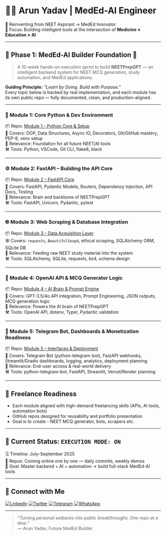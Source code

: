 # 👨‍⚕️ Arun Yadav | MedEd-AI Engineer

🎯 Reinventing from NEET Aspirant → MedEd Innovator  
📍 Focus: Building intelligent tools at the intersection of **Medicine × Education × AI**

---

## 🔬 Phase 1: MedEd-AI Builder Foundation 🚀
> A 10-week hands-on execution sprint to build **NEETPrepGPT** — an intelligent backend system for NEET MCQ generation, study automation, and MedEd applications.

**Guiding Principle:** _"Learn by Doing. Build with Purpose."_  
Every topic below is backed by real implementation, and each module has its own public repo — fully documented, clean, and production-aligned.

---

### 🧩 Module 1: Core Python & Dev Environment
📦 Repo: [Module 1 – Python Core & Setup](https://github.com/neural-arun/meded-phase1-module1-python-core/tree/main)  
🔧 Covers: OOP, Data Structures, Async IO, Decorators, Git/GitHub mastery, PEP-8, venv setup  
🔗 Relevance: Foundation for all future NEET/AI tools  
🛠️ Tools: Python, VSCode, Git CLI, flake8, black

---

### ⚙️ Module 2: FastAPI – Building the API Core
📦 Repo: [Module 2 – FastAPI Core](#)  
🚀 Covers: FastAPI, Pydantic Models, Routers, Dependency Injection, API Docs, Testing  
🔗 Relevance: Brain and backbone of NEETPrepGPT  
🛠️ Tools: FastAPI, Uvicorn, Pydantic, pytest

---

### 🌐 Module 3: Web Scraping & Database Integration
📦 Repo: [Module 3 – Data Acquisition Layer](#)  
🕸️ Covers: `requests`, `BeautifulSoup4`, ethical scraping, SQLAlchemy ORM, SQLite DB  
🔗 Relevance: Feeding raw NEET study material into the system  
🛠️ Tools: SQLAlchemy, SQLite, requests, bs4, schema design

---

### 🧠 Module 4: OpenAI API & MCQ Generator Logic
📦 Repo: [Module 4 – AI Brain & Prompt Engine](#)  
🧠 Covers: GPT-3.5/4o API integration, Prompt Engineering, JSON outputs, MCQ generation logic  
🔗 Relevance: Powers the AI brain of NEETPrepGPT  
🛠️ Tools: OpenAI API, dotenv, Typer, Pydantic validation

---

### 🤖 Module 5: Telegram Bot, Dashboards & Monetization Readiness
📦 Repo: [Module 5 – Interfaces & Deployment](#)  
💬 Covers: Telegram Bot (python-telegram-bot), FastAPI webhooks, Streamlit/Gradio dashboards, logging, analytics, deployment planning  
🔗 Relevance: End-user access & real-world delivery  
🛠️ Tools: python-telegram-bot, FastAPI, Streamlit, Vercel/Render planning

---

## 💼 Freelance Readiness
- Each module aligned with high-demand freelancing skills (APIs, AI tools, automation bots)
- GitHub repos designed for reusability and portfolio presentation
- Goal is to create - NEET MCQ generator, bots, scrapers etc.

---

## 📍 Current Status: `EXECUTION MODE: ON`
🗓️ Timeline: July–September 2025  
📁 Repos: Coming online one by one — daily commits, weekly demos  
🧠 Goal: Master backend + AI + automation → build full-stack MedEd-AI tools  


---

## 🔗 Connect with Me

[![LinkedIn](https://img.shields.io/badge/LinkedIn-0A66C2?style=for-the-badge&logo=linkedin&logoColor=white)](https://www.linkedin.com/in/arun-yadav-768052368)
[![Twitter](https://img.shields.io/badge/X-000000?style=for-the-badge&logo=twitter&logoColor=white)](https://twitter.com/Neural_Arun)
[![Telegram](https://img.shields.io/badge/Telegram-229ED9?style=for-the-badge&logo=telegram&logoColor=white)](https://t.me/Neural_Arun)
[![WhatsApp](https://img.shields.io/badge/WhatsApp-25D366?style=for-the-badge&logo=whatsapp&logoColor=white)](https://wa.me/918881109193)

---

> _“Turning personal setbacks into public breakthroughs. One repo at a time.”_  
> — Arun Yadav, Future MedEd Builder
